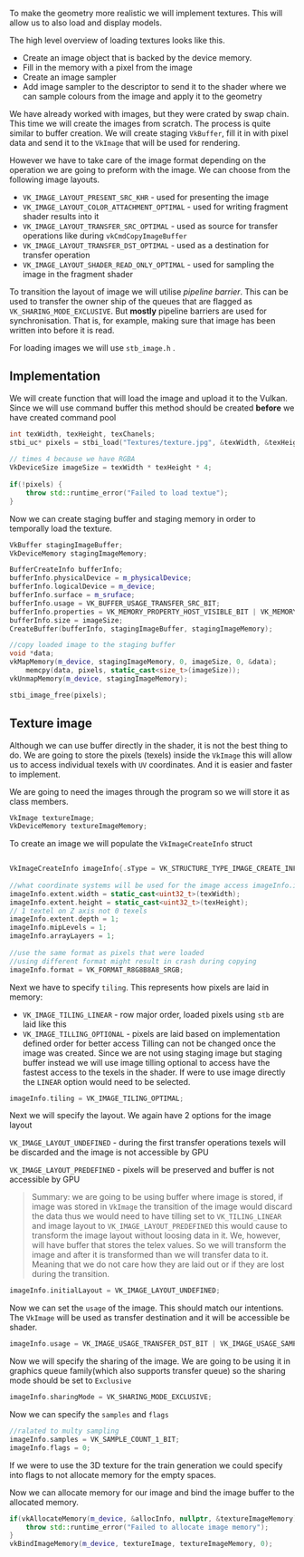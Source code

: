 To make the geometry more realistic we will implement textures. This will allow us to also load and display models.

The high level overview of loading textures looks like this.

- Create an image object that is backed by the device memory.
- Fill in the memory with a pixel from the image
- Create an image sampler 
- Add image sampler to the descriptor to send it to the shader where we can sample colours from the image and apply it to the geometry

We have already worked with images, but they were crated by swap chain. This time we will create the images from scratch. The process is quite similar to buffer creation. We will create staging `VkBuffer`, fill it in with pixel data and send it to the `VkImage` that will be used for rendering.

However we have to take care of the image format depending on the operation we are going to preform with the image. We can choose from the following image layouts.

- `VK_IMAGE_LAYOUT_PRESENT_SRC_KHR`  - used for presenting the image 
- `VK_IMAGE_LAYOUT_COLOR_ATTACHMENT_OPTIMAL` - used for writing fragment shader results into it
- `VK_IMAGE_LAYOUT_TRANSFER_SRC_OPTIMAL` - used as source for transfer operations like during `vkCmdCopyImageBuffer` 
- `VK_IMAGE_LAYOUT_TRANSFER_DST_OPTIMAL` - used as a destination for transfer operation
- `VK_IMAGE_LAYOUT_SHADER_READ_ONLY_OPTIMAL` - used for sampling the image in the fragment shader 

To transition the layout of image we will utilise *pipeline barrier*. This can be used to transfer the owner ship of the queues that are flagged as `VK_SHARING_MODE_EXCLUSIVE`. But **mostly** pipeline barriers are used for synchronisation. That is, for example, making sure that image has been written into before it is read.

For loading images we will use `stb_image.h` .

## Implementation

We will create function that will load the image and upload it to the Vulkan. Since we will use command buffer this method should be created **before** we have created command pool

```c++
int texWidth, texHeight, texChanels;  
stbi_uc* pixels = stbi_load("Textures/texture.jpg", &texWidth, &texHeight, &texChanels, STBI_rgb_alpha);  
  
// times 4 because we have RGBA  
VkDeviceSize imageSize = texWidth * texHeight * 4;  
  
if(!pixels) {  
    throw std::runtime_error("Failed to load textue");  
}
```

Now we can create staging buffer and staging memory in order to temporally load the texture.

```c++
VkBuffer stagingImageBuffer;  
VkDeviceMemory stagingImageMemory;  

BufferCreateInfo bufferInfo;  
bufferInfo.physicalDevice = m_physicalDevice;  
bufferInfo.logicalDevice = m_device;  
bufferInfo.surface = m_sruface;  
bufferInfo.usage = VK_BUFFER_USAGE_TRANSFER_SRC_BIT;  
bufferInfo.properties = VK_MEMORY_PROPERTY_HOST_VISIBLE_BIT | VK_MEMORY_PROPERTY_HOST_COHERENT_BIT;  
bufferInfo.size = imageSize;  
CreateBuffer(bufferInfo, stagingImageBuffer, stagingImageMemory);  

//copy loaded image to the staging buffer 
void *data;  
vkMapMemory(m_device, stagingImageMemory, 0, imageSize, 0, &data);  
    memcpy(data, pixels, static_cast<size_t>(imageSize));  
vkUnmapMemory(m_device, stagingImageMemory);

stbi_image_free(pixels);  
```


## Texture image

Although we can use buffer directly in the shader, it is not the best thing to do. We are going to store the pixels (texels) inside the `VkImage` this will allow us to access individual texels with `UV` coordinates. And it is easier and faster to implement.

We are going to need the images through the program so we will store it as class members.

```c++
VkImage textureImage;  
VkDeviceMemory textureImageMemory;
```

To create an image we will populate the `VkImageCreateInfo` struct 

```c++
  
VkImageCreateInfo imageInfo{.sType = VK_STRUCTURE_TYPE_IMAGE_CREATE_INFO};  
  
//what coordinate systems will be used for the image access imageInfo.imageType = VK_IMAGE_TYPE_2D;  
imageInfo.extent.width = static_cast<uint32_t>(texWidth);  
imageInfo.extent.height = static_cast<uint32_t>(texHeight);  
// 1 textel on Z axis not 0 texels  
imageInfo.extent.depth = 1;  
imageInfo.mipLevels = 1;  
imageInfo.arrayLayers = 1;
  
//use the same format as pixels that were loaded  
//using different format might result in crash during copying  
imageInfo.format = VK_FORMAT_R8G8B8A8_SRGB;
```

Next we have to specify `tiling`. This represents how pixels are laid in memory:
- `VK_IMAGE_TILING_LINEAR` - row major order, loaded pixels using `stb` are laid like this
- `VK_IMAGE_TILLING_OPTIONAL` - pixels are laid based on implementation defined order for better access
Tilling can not be changed once the image was created. Since we are not using staging image but staging buffer instead we will use image tilling optional to access have the fastest access to the texels in the shader. If were to use image directly the `LINEAR` option would need to be selected.


```c++
imageInfo.tiling = VK_IMAGE_TILING_OPTIMAL;
```

Next we will specify the layout. We again have 2 options for the image layout

`VK_IMAGE_LAYOUT_UNDEFINED` - during the first transfer operations texels will be discarded and the image is not accessible by GPU

`VK_IMAGE_LAYOUT_PREDEFINED` - pixels will be preserved and buffer is not accessible by GPU

> Summary: we are going to be using buffer where image is stored, if image was stored in `VkImage` the transition of the image would discard the data thus we would need to have tilling set to `VK_TILING_LINEAR` and  image layout to `VK_IMAGE_LAYOUT_PREDEFINED` this would cause to transform the image layout without loosing data in it. We, however, will have buffer that stores the telex values. So we will transform the image and after it is transformed than we will transfer data to it. Meaning that we do not care how they are laid out or if they are lost during the transition.  


```c++
imageInfo.initialLayout = VK_IMAGE_LAYOUT_UNDEFINED;
```

Now we can set the `usage` of the image. This should match our intentions. The `VkImage` will be used as transfer destination and it will be accessible be shader.

```c++
imageInfo.usage = VK_IMAGE_USAGE_TRANSFER_DST_BIT | VK_IMAGE_USAGE_SAMPLED_BIT;
```

Now we will specify the sharing of the image. We are going to be using it in graphics queue family(which also supports transfer queue) so the sharing mode should be set to `Exclusive`

```c++
imageInfo.sharingMode = VK_SHARING_MODE_EXCLUSIVE;
```

Now we can specify the `samples` and  `flags` 

```c++
//ralated to multy sampling 
imageInfo.samples = VK_SAMPLE_COUNT_1_BIT;  
imageInfo.flags = 0;
```

If we were to use the 3D texture for the train generation we could specify into flags to not allocate memory for the empty spaces.

Now we can allocate memory for our image and bind the image buffer to the allocated memory.

```c++
if(vkAllocateMemory(m_device, &allocInfo, nullptr, &textureImageMemory) != VK_SUCCESS) {  
    throw std::runtime_error("Failed to allocate image memory");  
}  
vkBindImageMemory(m_device, textureImage, textureImageMemory, 0);
```


